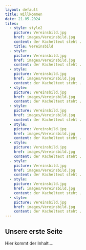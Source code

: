 ```yaml
---
layout: default
title: Willkommen
date: 21.05.2024
tiles:
  - style: style2
    picture: Vereinsbild.jpg
    href: images/Vereinsbild.jpg
    content: der Kacheltext steht .
    title: Vereinsbild
  - style:
    picture: Vereinsbild.jpg
    href: images/Vereinsbild.jpg
    content: der Kacheltext steht .
  - style:
    picture: Vereinsbild.jpg
    href: images/Vereinsbild.jpg
    content: der Kacheltext steht .
  - style:
    picture: Vereinsbild.jpg
    href: images/Vereinsbild.jpg
    content: der Kacheltext steht .
  - style:
    picture: Vereinsbild.jpg
    href: images/Vereinsbild.jpg
    content: der Kacheltext steht .
  - style:
    picture: Vereinsbild.jpg
    href: images/Vereinsbild.jpg
    content: der Kacheltext steht .
  - style:
    picture: Vereinsbild.jpg
    href: images/Vereinsbild.jpg
    content: der Kacheltext steht .
  - style:
    picture: Vereinsbild.jpg
    href: images/Vereinsbild.jpg
    content: der Kacheltext steht .
  - style:
    picture: Vereinsbild.jpg
    href: images/Vereinsbild.jpg
    content: der Kacheltext steht .
  - style:
    picture: Vereinsbild.jpg
    href: images/Vereinsbild.jpg
    content: der Kacheltext steht .
---
```


## Unsere erste Seite

Hier kommt der Inhalt....
